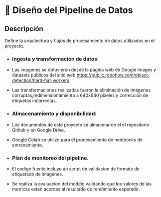 # 🔄 Diseño del Pipeline de Datos
## Descripción
Define la arquitectura y flujos de procesamiento de datos utilizados en el proyecto.
- ### Ingesta y transformación de datos:
- Las imagenes se obtuvieron desde la pagina web de Google Images y datasets públicos del sitio web https://public.roboflow.com/object-detection/hard-hat-workers.
- Las transformaciones realizadas fueron la eliminación de imágenes corruptas,redimensionamiento a 640x640 píxeles y corrección de etiquetas incorrectas.

- ### Almacenamiento y disponibilidad:
- Los documentos de este proyecto se almacenaron el el repositorio Github y en Google Drive.
- Google Colab se utilizo para el procesamiento de notebooks de entrenamiento.
  
- ### Plan de monitoreo del pipeline.
- El codigo fuente incluye un script de validacion de formato de etiquetado de imagenes.
- Se realiza la evaluacion del modelo validando que los valores de las metricas esten acordes al resultado de rendimiento esperado.
